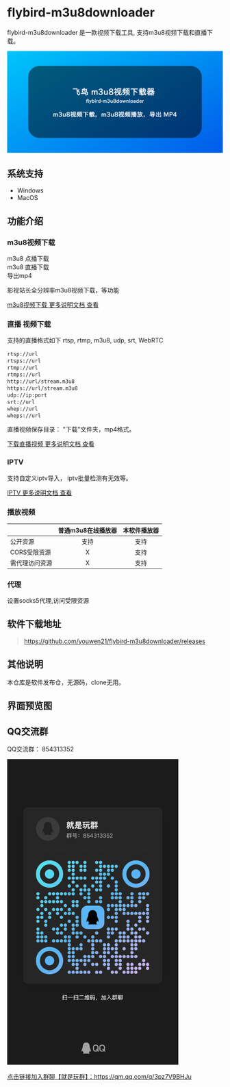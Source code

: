 # flybird-m3u8downloader
flybird-m3u8downloader 是一款视频下载工具, 支持m3u8视频下载和直播下载。    

![flybird-m3u8downloader](flybird-m3u8.png)

## 系统支持
 - Windows 
 - MacOS

## 功能介绍
### m3u8视频下载
m3u8 点播下载  
m3u8 直播下载  
导出mp4

影视站长全分辨率m3u8视频下载，等功能

[m3u8视频下载 更多说明文档 查看](doc/m3u8-download.md)

### 直播 视频下载
支持的直播格式如下
rtsp, rtmp, m3u8, udp, srt, WebRTC
```
rtsp://url
rtsps://url 
rtmp://url 
rtmps://url
http://url/stream.m3u8 
https://url/stream.m3u8
udp://ip:port
srt://url
whep://url
wheps://url
```

直播视频保存目录： "下载"文件夹，mp4格式。

[下载直播视频 更多说明文档 查看](doc/live-stream-record.md)

### IPTV
支持自定义iptv导入， iptv批量检测有无效等。

[IPTV 更多说明文档 查看](doc/iptv.md)

### 播放视频
|     |      普通m3u8在线播放器      |  本软件播放器 |
|----------|:-------------:|:------:|
| 公开资源 |   支持 | 支持 |
| CORS受限资源 |    X   |   支持 |
| 需代理访问资源 | X |    支持 |


### 代理
 设置socks5代理,访问受限资源

## 软件下载地址
> https://github.com/youwen21/flybird-m3u8downloader/releases

## 其他说明
本仓库是软件发布仓，无源码，clone无用。

## 界面预览图


## QQ交流群
QQ交流群： 854313352  

<img src="images/qrcode_1717081395364.jpg" width="400" />  

<a href="https://qm.qq.com/q/3pz7V9BHJu">点击链接加入群聊【就是玩群】：https://qm.qq.com/q/3pz7V9BHJu</a>
